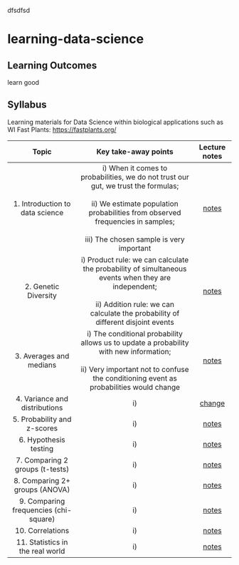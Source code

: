 dfsdfsd
# learning-data-science

## Learning Outcomes
learn good

## Syllabus
Learning materials for Data Science within biological applications such as WI Fast Plants: https://fastplants.org/

| Topic | Key take-away points | Lecture notes |
| :---:   | :---: | :---:       |
| 1. Introduction to data science | i) When it comes to probabilities, we do not trust our gut, we trust the formulas; <br> <br>  ii) We estimate population probabilities from observed frequencies in samples; <br> <br> iii) The chosen sample is very important | [notes](/pages/introduction.md) | 
| 2. Genetic Diversity | i) Product rule: we can calculate the probability of simultaneous events when they are independent; <br> <br> ii) Addition rule: we can calculate the probability of different disjoint events  |  [notes](https://benrushscience.github.io/learning-data-science/pages/genetic-diversity.html) | 
| 3. Averages and medians | i) The conditional probability allows us to update a probability with new information; <br> <br> ii) Very important not to confuse the conditioning event as probabilities would change  |  [notes](https://benrushscience.github.io/learning-data-science/pages/averages-and-median.md) |
| 4. Variance and distributions | i)   |  [change](https://benrushscience.github.io/learning-data-science/pages/variance-and-distributions.md) |
| 5. Probability and z-scores | i)   |  [notes](https://crsl4.github.io/forensic-stat//lecture-notes/3updating-probs.html) |
| 6. Hypothesis testing | i)   |  [notes](https://crsl4.github.io/forensic-stat//lecture-notes/3updating-probs.html) |
| 7. Comparing 2 groups (t-tests) | i)   |  [notes](https://crsl4.github.io/forensic-stat//lecture-notes/3updating-probs.html) |
| 8. Comparing 2+ groups (ANOVA) | i)   |  [notes](https://crsl4.github.io/forensic-stat//lecture-notes/3updating-probs.html) |
| 9. Comparing frequencies (chi-square) | i)   |  [notes](https://crsl4.github.io/forensic-stat//lecture-notes/3updating-probs.html) |
| 10. Correlations | i)   |  [notes](https://crsl4.github.io/forensic-stat//lecture-notes/3updating-probs.html) |
| 11. Statistics in the real world | i)   |  [notes](https://crsl4.github.io/forensic-stat//lecture-notes/3updating-probs.html) |
